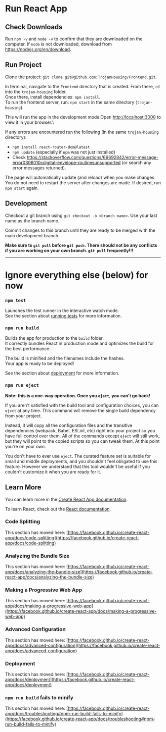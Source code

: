 # Run React App

## Check Downloads

Run `npm -v` and `node -v` to confirm that they are downloaded on the computer. If `node` is not downloaded, download from https://nodejs.org/en/download. 

## Run Project

Clone the project: `git clone git@github.com:TrojanHousing/Frontend.git`.

In terminal, navigate to the `Frontend` directory that is created. From there, `cd` into the `trojan-housing` folder.\
Once there, install dependencies: `npm install`.\
To run the frontend server, run: `npm start` in the same directory (`trojan-housing`).

This will run the app in the development mode.Open [http://localhost:3000](http://localhost:3000) to view it in your browser.\


If any errors are encountered run the following (in the same `trojan-housing` directory):

- `npm install react-router-dom@latest`
- `npm update` (especially if `npm` was not just installed)
- Check https://stackoverflow.com/questions/69692842/error-message-error0308010cdigital-envelope-routinesunsupported (or search any error messages returned).

The page will automatically update (and reload) when you make changes.\
You do not need to restart the server after changes are made. If desired, run `npm start` again.

## Development

Checkout a git branch using `git checkout -b <branch name>`. Use your last name as the branch name.

Commit changes to this branch until they are ready to be merged with the main development branch.

**Make sure to `git pull` before `git push`. There should not be any conflicts if you are working on your own branch. `git pull` frequently!!!** 

---

# Ignore everything else (below) for now

### `npm test`

Launches the test runner in the interactive watch mode.\
See the section about [running tests](https://facebook.github.io/create-react-app/docs/running-tests) for more information.

### `npm run build`

Builds the app for production to the `build` folder.\
It correctly bundles React in production mode and optimizes the build for the best performance.

The build is minified and the filenames include the hashes.\
Your app is ready to be deployed!

See the section about [deployment](https://facebook.github.io/create-react-app/docs/deployment) for more information.

### `npm run eject`

**Note: this is a one-way operation. Once you `eject`, you can't go back!**

If you aren't satisfied with the build tool and configuration choices, you can `eject` at any time. This command will remove the single build dependency from your project.

Instead, it will copy all the configuration files and the transitive dependencies (webpack, Babel, ESLint, etc) right into your project so you have full control over them. All of the commands except `eject` will still work, but they will point to the copied scripts so you can tweak them. At this point you're on your own.

You don't have to ever use `eject`. The curated feature set is suitable for small and middle deployments, and you shouldn't feel obligated to use this feature. However we understand that this tool wouldn't be useful if you couldn't customize it when you are ready for it.

## Learn More

You can learn more in the [Create React App documentation](https://facebook.github.io/create-react-app/docs/getting-started).

To learn React, check out the [React documentation](https://reactjs.org/).

### Code Splitting

This section has moved here: [https://facebook.github.io/create-react-app/docs/code-splitting](https://facebook.github.io/create-react-app/docs/code-splitting)

### Analyzing the Bundle Size

This section has moved here: [https://facebook.github.io/create-react-app/docs/analyzing-the-bundle-size](https://facebook.github.io/create-react-app/docs/analyzing-the-bundle-size)

### Making a Progressive Web App

This section has moved here: [https://facebook.github.io/create-react-app/docs/making-a-progressive-web-app](https://facebook.github.io/create-react-app/docs/making-a-progressive-web-app)

### Advanced Configuration

This section has moved here: [https://facebook.github.io/create-react-app/docs/advanced-configuration](https://facebook.github.io/create-react-app/docs/advanced-configuration)

### Deployment

This section has moved here: [https://facebook.github.io/create-react-app/docs/deployment](https://facebook.github.io/create-react-app/docs/deployment)

### `npm run build` fails to minify

This section has moved here: [https://facebook.github.io/create-react-app/docs/troubleshooting#npm-run-build-fails-to-minify](https://facebook.github.io/create-react-app/docs/troubleshooting#npm-run-build-fails-to-minify)

